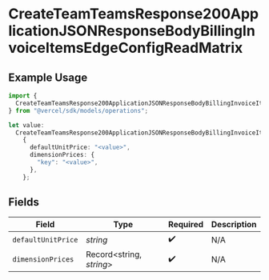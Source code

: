 # CreateTeamTeamsResponse200ApplicationJSONResponseBodyBillingInvoiceItemsEdgeConfigReadMatrix

## Example Usage

```typescript
import {
  CreateTeamTeamsResponse200ApplicationJSONResponseBodyBillingInvoiceItemsEdgeConfigReadMatrix,
} from "@vercel/sdk/models/operations";

let value:
  CreateTeamTeamsResponse200ApplicationJSONResponseBodyBillingInvoiceItemsEdgeConfigReadMatrix =
    {
      defaultUnitPrice: "<value>",
      dimensionPrices: {
        "key": "<value>",
      },
    };
```

## Fields

| Field                    | Type                     | Required                 | Description              |
| ------------------------ | ------------------------ | ------------------------ | ------------------------ |
| `defaultUnitPrice`       | *string*                 | :heavy_check_mark:       | N/A                      |
| `dimensionPrices`        | Record<string, *string*> | :heavy_check_mark:       | N/A                      |